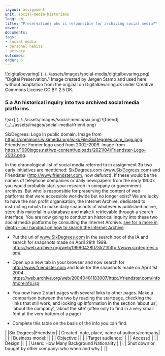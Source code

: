 ```yaml
---
layout: assignment
unit: social-media-historians
lang: en
title: "Preservation; who is responsible for archiving social media?"  
cover:
documents:
tags:
- social media
- personal habits 
- privacy
outcomes:
order: 5
---
```


![digitalbevaring] (../../assets/images/social-media/digitalbevaring.png)
"Digital Preservation." Image created by Jørgen Stamp and used here without adaptation from the original on Digitalbevaring.dk 
under Creative Commons License CC BY 2.5 DK.
<!-- more -->
<!-- briefing-student -->

### 5.a An historical inquiry into two archived social media platforms
<!-- section-contents -->
![six] (../../assets/images/social-media/six.png)
![friend] (../../assets/images/social-media/friend.png)

SixDegrees: Logo in public domain. Image from https://commons.wikimedia.org/wiki/File:SixDegrees.com_logo.png. 
Friendster: Former logo used from 2002-2009. Image from https://1000logos.net/wp-content/uploads/2021/04/Friendster-Logo-2002.png. 

In the chronological list of social media referred to in assignment 3b two early initiatives are mentioned: SixDegrees.com (www.SixDegrees.com) and Friendster (http://www.friendster.com, now defunct). If these would be the names of telephone companies or daily newspapers from the early 1900’s, you would probably start your research in company or government archives. But who is responsible for preserving the content of web platforms that were accessible worldwide but no longer exist? We are lucky to have the non profit organisation, the Internet Archive, dedicated to instructing robots to make daily snapshots of whatever is published online, store this material in a database and make it retrievable through a search interface.
You are now going to conduct an historical inquiry into these two social media platforms by consulting the Internet Archive. 
[see for a more in depth - our handout on how to search the Internet Archive](https://ranke2.uni.lu/assets/pdf/wayback-machine-interface.pdf)  

- Put the url of  www.SixDegrees.com in the search box of the IA and search for snapshots made on April 28th 1999. https://web.archive.org/web/19990428073521/http://www.sixdegrees.com/  

- Open up a new tab in your browser and now search for http://www.friendster.com  and look for the snapshots made on April 1st 2004. https://web.archive.org/web/20040401183007/http://friendster.com/info/moreinfo.jsp 

- You now have 2 start pages with several links to other pages. Make a comparison between the two by reading the startpage, checking the links that still work, and looking up information in the  section ‘about us’, ‘about the company’, ‘about the site’ (often only to find in a very small font at the very bottom of a page)

- Complete this table on the basis of the info you can find:

| |Six Degrees|Friendster|
| Created: date, place, name of authors/company| | |
| Business model:| | |
| Objective:| | |
| Target audience:| | |
| Access:| | |
| Design:| | |
| Users:
How Many
Background 
Nationality | | |
| Shut down or bought by other company: 
who when and why | | |

<!-- section -->
                     
<!-- briefing-teacher -->

